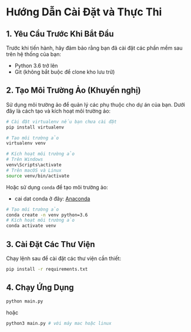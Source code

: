 # Hướng Dẫn Cài Đặt và Thực Thi

## 1. Yêu Cầu Trước Khi Bắt Đầu

Trước khi tiến hành, hãy đảm bảo rằng bạn đã cài đặt các phần mềm sau trên hệ thống của bạn:

- Python 3.6 trở lên
- Git (không bắt buộc để clone kho lưu trữ)

## 2. Tạo Môi Trường Ảo (Khuyến nghị)

Sử dụng môi trường ảo để quản lý các phụ thuộc cho dự án của bạn. Dưới đây là cách tạo và kích hoạt môi trường ảo:

```bash
# Cài đặt virtualenv nếu bạn chưa cài đặt
pip install virtualenv

# Tạo môi trường ảo
virtualenv venv

# Kích hoạt môi trường ảo
# Trên Windows
venv\Scripts\activate
# Trên macOS và Linux
source venv/bin/activate
```
Hoặc sử dụng `conda` để tạo môi trường ảo:
- cai dat conda ở đây: [Anaconda](https://docs.conda.io/projects/conda/en/latest/user-guide/install/index.html)

```bash
# Tạo môi trường ảo
conda create -n venv python=3.6
# Kích hoạt môi trường ảo
conda activate venv
```
## 3. Cài Đặt Các Thư Viện
Chạy lệnh sau để cài đặt các thư viện cần thiết:

```bash
pip install -r requirements.txt
```

## 4. Chạy Ứng Dụng

```bash
python main.py
```
hoặc
```bash
python3 main.py # với máy mac hoặc linux
```

